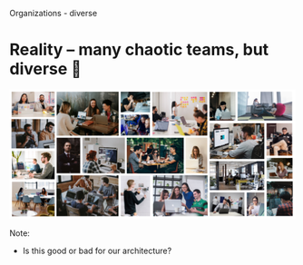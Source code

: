 Organizations - diverse

# Reality – many chaotic teams, but diverse 🤗

<img src="./images/organizations/diverse.png" alt="Diverse Organization" class="img-full">

Note:
- Is this good or bad for our architecture?